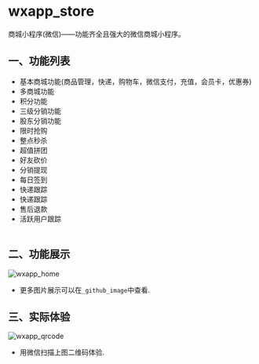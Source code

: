 # wxapp_store
商城小程序(微信)——功能齐全且强大的微信商城小程序。

## 一、功能列表<br>
* 基本商城功能(商品管理，快递，购物车，微信支付，充值，会员卡，优惠券)<br>
* 多商城功能<br>
* 积分功能<br>
* 三级分销功能<br>
* 股东分销功能<br>
* 限时抢购<br>
* 整点秒杀<br>
* 超值拼团<br>
* 好友砍价<br>
* 分销提现<br>
* 每日签到<br>
* 快递跟踪<br>
* 快递跟踪<br>
* 售后退款<br>
* 活跃用户跟踪<br><br>

## 二、功能展示<br>
![wxapp_home](https://github.com/taosir/wxapp_store/blob/master/_github_image/1_1.jpg) <br>
- 更多图片展示可以在`_github_image`中查看.<br>

## 三、实际体验
![wxapp_qrcode](https://github.com/taosir/wxapp_store/blob/master/_github_image/share.jpg) <br>
- 用微信扫描上图二维码体验.<br>
